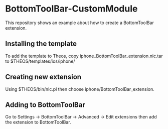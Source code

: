 # BottomToolBar-CustomModule
This repository shows an example about how to create a BottomToolBar extension.

## Installing the template
To add the template to Theos, copy iphone_BottomToolBar_extension.nic.tar to $THEOS/templates/ios/iphone/

## Creating new extension
Using $THEOS/bin/nic.pl then choose iphone/BottomToolBar_extension.

## Adding to BottomToolBar
Go to Settings -> BottomToolBar -> Advanced -> Edit extensions then add the extension to BottomToolBar.
